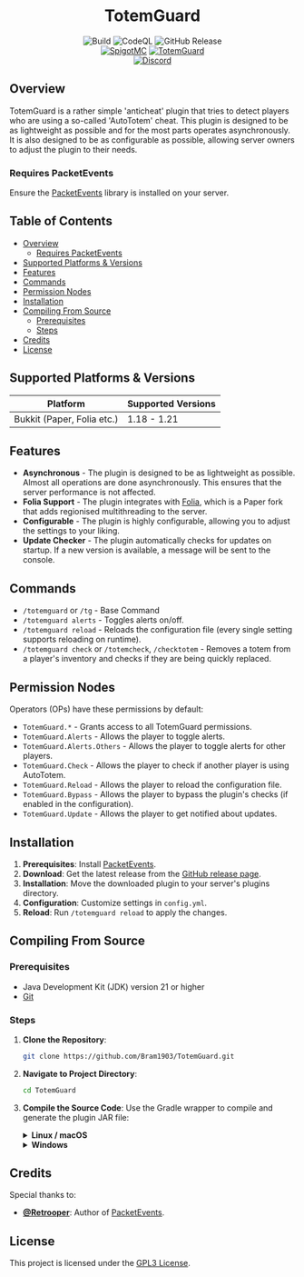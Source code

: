 <div align="center">
  <h1>TotemGuard</h1>
  <img alt="Build" src="https://github.com/Bram1903/TotemGuard/actions/workflows/gradle.yml/badge.svg">
  <img alt="CodeQL" src="https://github.com/Bram1903/TotemGuard/actions/workflows/codeql.yml/badge.svg">
  <img alt="GitHub Release" src="https://img.shields.io/github/release/Bram1903/TotemGuard.svg">
  <br>
  <a href="https://www.spigotmc.org/resources/totemguard.114851/"><img alt="SpigotMC" src="https://img.shields.io/badge/-SpigotMC-blue?style=for-the-badge&logo=SpigotMC"></a>
  <a href="https://modrinth.com/plugin/totemguard"><img alt="TotemGuard" src="https://img.shields.io/badge/-Modrinth-green?style=for-the-badge&logo=Modrinth"></a>
  <br>
  <a href="https://discord.deathmotion.com"><img alt="Discord" src="https://img.shields.io/badge/-Discord-5865F2?style=for-the-badge&logo=discord&logoColor=white"></a>
</div>

## Overview

TotemGuard is a rather simple 'anticheat' plugin that tries to detect players who are using a so-called 'AutoTotem' cheat.
This plugin is designed to be as lightweight as possible and for the most parts operates asynchronously. 
It is also designed to be as configurable as possible, allowing server owners to adjust the plugin to their needs.

### Requires PacketEvents

Ensure the [PacketEvents](https://modrinth.com/plugin/packetevents) library is installed on your server.

## Table of Contents

- [Overview](#overview)
    - [Requires PacketEvents](#requires-packetevents)
- [Supported Platforms & Versions](#supported-platforms--versions)
- [Features](#features)
- [Commands](#commands)
- [Permission Nodes](#permission-nodes)
- [Installation](#installation)
- [Compiling From Source](#compiling-from-source)
    - [Prerequisites](#prerequisites)
    - [Steps](#steps)
- [Credits](#credits)
- [License](#license)

## Supported Platforms & Versions

| Platform                   | Supported Versions |
|----------------------------|--------------------|
| Bukkit (Paper, Folia etc.) | 1.18 - 1.21        |

## Features

- **Asynchronous** - The plugin is designed to be as lightweight as possible.
  Almost all operations are done
  asynchronously.
  This ensures that the server performance is not affected.
- **Folia Support** - The plugin integrates with [Folia](https://papermc.io/software/folia), which is a Paper fork that
  adds regionised multithreading to the server.
- **Configurable** - The plugin is highly configurable, allowing you to adjust the settings to your liking.
- **Update Checker** - The plugin automatically checks for updates on startup.
  If a new version is available, a message will be sent to the console.

## Commands

- `/totemguard` or `/tg` - Base Command
- `/totemguard alerts` - Toggles alerts on/off.
- `/totemguard reload` - Reloads the configuration file (every single setting supports reloading on runtime).
- `/totemguard check` or `/totemcheck`, `/checktotem` - Removes a totem from a player's inventory and checks if they are being quickly replaced.

## Permission Nodes

Operators (OPs) have these permissions by default:

- `TotemGuard.*` - Grants access to all TotemGuard permissions.
- `TotemGuard.Alerts` - Allows the player to toggle alerts.
- `TotemGuard.Alerts.Others` - Allows the player to toggle alerts for other players.
- `TotemGuard.Check` - Allows the player to check if another player is using AutoTotem.
- `TotemGuard.Reload` - Allows the player to reload the configuration file.
- `TotemGuard.Bypass` - Allows the player to bypass the plugin's checks (if enabled in the configuration).
- `TotemGuard.Update` - Allows the player to get notified about updates.

## Installation

1. **Prerequisites**: Install [PacketEvents](https://modrinth.com/plugin/packetevents).
2. **Download**: Get the latest release from
   the [GitHub release page](https://github.com/Bram1903/TotemGuard/releases/latest).
3. **Installation**: Move the downloaded plugin to your server's plugins directory.
4. **Configuration**: Customize settings in `config.yml`.
5. **Reload**: Run `/totemguard reload` to apply the changes.

## Compiling From Source

### Prerequisites

- Java Development Kit (JDK) version 21 or higher
- [Git](https://git-scm.com/downloads)

### Steps

1. **Clone the Repository**:
   ```bash
   git clone https://github.com/Bram1903/TotemGuard.git
   ```

2. **Navigate to Project Directory**:
   ```bash
   cd TotemGuard
   ```

3. **Compile the Source Code**:
   Use the Gradle wrapper to compile and generate the plugin JAR file:

   <details>
   <summary><strong>Linux / macOS</strong></summary>

   ```bash
   ./gradlew build
   ```
   </details>
   <details>
   <summary><strong>Windows</strong></summary>

   ```cmd
   .\gradlew build
   ```
   </details>

## Credits

Special thanks to:

- **[@Retrooper](https://github.com/retrooper)**: Author of [PacketEvents](https://github.com/retrooper/packetevents).

## License

This project is licensed under the [GPL3 License](LICENSE).
